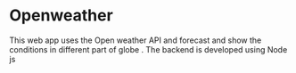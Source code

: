 # Openweather
This web app uses the Open weather API and forecast and show the conditions in different part of globe . The backend is developed using Node js
